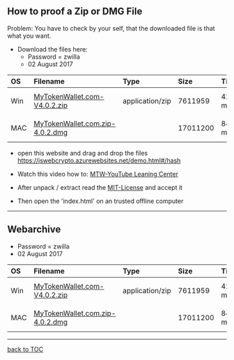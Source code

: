 ## How to proof a Zip or DMG File

Problem: You have to check by your self, that the downloaded file is
that what you want.

* Download the files here:
   * Password = zwilla
   * 02 August 2017

| OS  | Filename                                                 | Type            | Size     | Timing | Checksums                                                                                |
|:----|:---------------------------------------------------------|:----------------|:---------|:-------|:-----------------------------------------------------------------------------------------|
| Win | [MyTokenWallet.com-V4.0.2.zip](https://goo.gl/cmCyCh)    | application/zip | 7611959  | 421 ms | MD5: `94646dbe4a298343ac5600b530853a36` SHA1: `0a780e899cbe7bdac81b491ba5930436b2c5602b` |
| MAC | [MyTokenWallet.com.zip-4.0.2.dmg](https://goo.gl/923G5E) |                 | 17011200 | 840 ms | MD5: `95fc8ecd7602e466b0e52967935f2af4` SHA1: `f69b2a66bdf322e59bc532b78ad547c8ccb690f8` |

* open this website and drag and drop the files
https://jswebcrypto.azurewebsites.net/demo.html#/hash

* Watch this video how to: [MTW-YouTube Leaning Center](https://goo.gl/z6P1ec)
* After unpack / extract read the [MIT-License](https://github.com/Zwilla/mytokenwallet.com/blob/master/LICENSE) and accept it
* Then open the 'index.html' on an trusted offline computer


***

## Webarchive

* Password = zwilla
* 02 August 2017

| OS  | Filename                                                 | Type            | Size     | Timing | Checksums                                                                                |
|:----|:---------------------------------------------------------|:----------------|:---------|:-------|:-----------------------------------------------------------------------------------------|
| Win | [MyTokenWallet.com-V4.0.2.zip](https://goo.gl/cmCyCh)    | application/zip | 7611959  | 421 ms | MD5: `94646dbe4a298343ac5600b530853a36` SHA1: `0a780e899cbe7bdac81b491ba5930436b2c5602b` |
| MAC | [MyTokenWallet.com.zip-4.0.2.dmg](https://goo.gl/923G5E) |                 | 17011200 | 840 ms | MD5: `95fc8ecd7602e466b0e52967935f2af4` SHA1: `f69b2a66bdf322e59bc532b78ad547c8ccb690f8` |

***
[back to TOC](../docs/DOCS-TOC.md)
